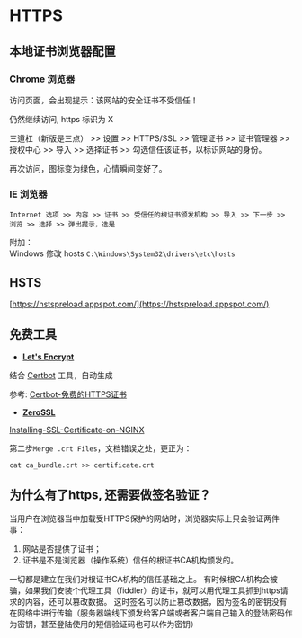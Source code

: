 # HTTPS

## 本地证书浏览器配置

### Chrome 浏览器

访问页面，会出现提示：该网站的安全证书不受信任！

仍然继续访问, https 标识为 X

三道杠（新版是三点） >> 设置 >> HTTPS/SSL >> 管理证书 >> 证书管理器 >> 授权中心 >> 导入 >> 选择证书 >> 勾选信任该证书，以标识网站的身份。

再次访问，图标变为绿色，心情瞬间变好了。

### IE 浏览器

```
Internet 选项 >> 内容 >> 证书 >> 受信任的根证书颁发机构 >> 导入 >> 下一步 >> 浏览 >> 选择 >> 弹出提示，选是 
```

附加：  
Windows 修改 hosts `C:\Windows\System32\drivers\etc\hosts`


## HSTS

[https://hstspreload.appspot.com/](https://hstspreload.appspot.com/)

## 免费工具

- **[Let's Encrypt](https://letsencrypt.org/)**

结合 [Certbot](https://certbot.eff.org/) 工具，自动生成

参考: [Certbot-免费的HTTPS证书](https://zhuanlan.zhihu.com/p/80909555)

- **[ZeroSSL](https://zerossl.com/)**

[Installing-SSL-Certificate-on-NGINX](https://help.zerossl.com/hc/en-us/articles/360058295894-Installing-SSL-Certificate-on-NGINX)

第二步`Merge .crt Files`，文档错误之处，更正为：
```
cat ca_bundle.crt >> certificate.crt
```

## 为什么有了https, 还需要做签名验证？

当用户在浏览器当中加载受HTTPS保护的网站时，浏览器实际上只会验证两件事：
1. 网站是否提供了证书；
2. 证书是不是浏览器（操作系统）信任的根证书CA机构颁发的。

一切都是建立在我们对根证书CA机构的信任基础之上。
有时候根CA机构会被骗，如果我们安装个代理工具（fiddler）的证书，就可以用代理工具抓到https请求的内容，还可以篡改数据。
这时签名可以防止篡改数据，因为签名的密钥没有在网络中进行传输（服务器端线下颁发给客户端或者客户端自己输入的登陆密码作为密钥，甚至登陆使用的短信验证码也可以作为密钥）


